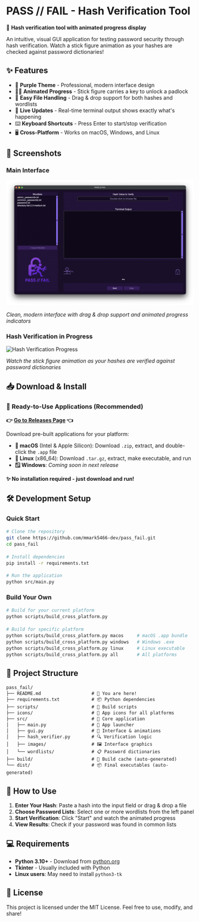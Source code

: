 # PASS // FAIL - Hash Verification Tool

🎨 **Hash verification tool with animated progress display**

An intuitive, visual GUI application for testing password security through hash verification. Watch a stick figure animation as your hashes are checked against password dictionaries!

## ✨ Features

- 🎨 **Purple Theme** - Professional, modern interface design
- 🏃‍♂️ **Animated Progress** - Stick figure carries a key to unlock a padlock
- 📂 **Easy File Handling** - Drag & drop support for both hashes and wordlists
- 💬 **Live Updates** - Real-time terminal output shows exactly what's happening
- ⌨️ **Keyboard Shortcuts** - Press Enter to start/stop verification
- 🖥️ **Cross-Platform** - Works on macOS, Windows, and Linux

## 📸 Screenshots

### Main Interface
![PASS-FAIL Hash Verifier Main Interface](screenshots/main-interface.png)

*Clean, modern interface with drag & drop support and animated progress indicators*

### Hash Verification in Progress
![Hash Verification Progress](screenshots/verification-progress.png)

*Watch the stick figure animation as your hashes are verified against password dictionaries*

## 📥 Download & Install

### 🚀 **Ready-to-Use Applications** (Recommended)

**👉 [Go to Releases Page](https://github.com/mmark5466-dev/pass_fail/releases/latest) 👈**

Download pre-built applications for your platform:

- **🍎 macOS** (Intel & Apple Silicon): Download `.zip`, extract, and double-click the `.app` file
- **🐧 Linux** (x86_64): Download `.tar.gz`, extract, make executable, and run
- **🪟 Windows**: *Coming soon in next release*

**✨ No installation required - just download and run!**

## 🛠️ Development Setup

### Quick Start
```bash
# Clone the repository
git clone https://github.com/mmark5466-dev/pass_fail.git
cd pass_fail

# Install dependencies
pip install -r requirements.txt

# Run the application
python src/main.py
```

### Build Your Own
```bash
# Build for your current platform
python scripts/build_cross_platform.py

# Build for specific platform
python scripts/build_cross_platform.py macos     # macOS .app bundle
python scripts/build_cross_platform.py windows   # Windows .exe
python scripts/build_cross_platform.py linux     # Linux executable
python scripts/build_cross_platform.py all       # All platforms
```

## 📁 Project Structure

```
pass_fail/
├── README.md                   # 📖 You are here!
├── requirements.txt            # 📦 Python dependencies
├── scripts/                    # 🔧 Build scripts
├── icons/                      # 🎨 App icons for all platforms
├── src/                        # 💾 Core application
│   ├── main.py                 # 🚀 App launcher
│   ├── gui.py                  # 🎨 Interface & animations
│   ├── hash_verifier.py        # 🔍 Verification logic
│   ├── images/                 # 🖼️ Interface graphics
│   └── wordlists/              # 📋 Password dictionaries
├── build/                      # 🔧 Build cache (auto-generated)
└── dist/                       # 📦 Final executables (auto-generated)
```

## 🎯 How to Use

1. **Enter Your Hash**: Paste a hash into the input field or drag & drop a file
2. **Choose Password Lists**: Select one or more wordlists from the left panel
3. **Start Verification**: Click "Start" and watch the animated progress
4. **View Results**: Check if your password was found in common lists

## 💻 Requirements

- **Python 3.10+** - Download from [python.org](https://python.org)
- **Tkinter** - Usually included with Python
- **Linux users**: May need to install `python3-tk`

## 📄 License

This project is licensed under the MIT License. Feel free to use, modify, and share!